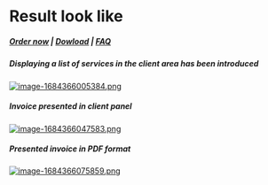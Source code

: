 # Result look like

#####  [Order now](https://puqcloud.com/whmcs-addon-puq-customization.php) | [Dowload](https://download.puqcloud.com/WHMCS/addons/PUQ-Customization/) | [FAQ](https://faq.puqcloud.com/)

##### Displaying a list of services in the client area has been introduced

[![image-1684366005384.png](https://doc.puq.info/uploads/images/gallery/2023-05/scaled-1680-/image-1684366005384.png)](https://doc.puq.info/uploads/images/gallery/2023-05/image-1684366005384.png)

##### Invoice presented in client panel

[![image-1684366047583.png](https://doc.puq.info/uploads/images/gallery/2023-05/scaled-1680-/image-1684366047583.png)](https://doc.puq.info/uploads/images/gallery/2023-05/image-1684366047583.png)

##### Presented invoice in PDF format

[![image-1684366075859.png](https://doc.puq.info/uploads/images/gallery/2023-05/scaled-1680-/image-1684366075859.png)](https://doc.puq.info/uploads/images/gallery/2023-05/image-1684366075859.png)